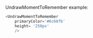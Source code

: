 UndrawMomentToRemember example:
```js 
<UndrawMomentToRemember
    primaryColor='#6c68fb'
    height= '250px'
    />
```